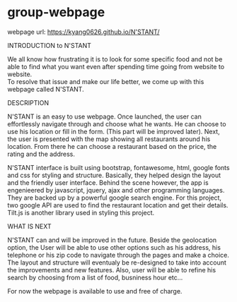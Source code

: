 # group-webpage

webpage url: https://kyang0626.github.io/N'STANT/

INTRODUCTION to N'STANT

We all know how frustrating it is to look for some specific food and not be able to find what you want even after spending time going from website to website.  
To resolve that issue and make our life better, we come up with this webpage called N'STANT.

DESCRIPTION

N'STANT is an easy to use webpage. Once launched, the user can effortlessly navigate through and choose what he wants. He can choose to use his location or fill in the form. (This part will be improved later).
Next, the user is presented with the map showing all restaurants around his location. From there he can choose a restaurant based on the price, the rating and the address.

N'STANT interface is built using bootstrap, fontawesome, html, google fonts and css for styling and structure. Basically, they helped design the layout and the friendly user interface.
Behind the scene however, the app is engenieered by javascript, jquery, ajax and other programming languages. They are backed up by a powerful google search engine. For this project, two google API are used to find the restaurant location and get their details.
Tilt.js is another library used in styling this project.

WHAT IS NEXT

N'STANT can and will be improved in the future. Beside the geolocation option, the User will be able to use other options such as his address,  his telephone or his zip code to navigate through the pages and make a choice. The layout and structure will eventualy be re-designed to take into account the improvements and new features. Also, user will be able to refine his search by choosing from a list of food, busniness hour etc...

For now the webpage is available to use and free of charge.

